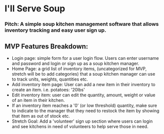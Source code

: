 # I'll Serve Soup

### Pitch: A simple soup kitchen management software that allows inventory tracking and easy user sign up. 

## MVP Features Breakdown:
* Login page: simple form for a user login flow. Users can enter username and password and login or sign up as a soup kitchen manager. 
* Home Page: a grid list of inventory items, (uncategorized for MVP, stretch will be to add categories) that a soup kitchen manager can use to track units, weights, quantities etc. 
* Add inventory item page: User can add a new item in their inventory to create an item. i.e. potatoes: '20lbs'
* Edit inventory item: user can edit the quantity, amount, weight or value of an item in their kitchen. 
* If an inventory item reaches a '0' (or low threshold) quantity, make sure to indicate to the manager that they need to restock the item by showing that item as out of stock etc. 
* Stretch Goal: Add a 'volunteer' sign up section where users can login and see kitchens in need of volunteers to help serve those in need.
